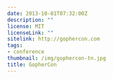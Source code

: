 ```yaml
---
date: 2013-10-01T07:32:00Z
description: ""
license: MIT
licenseLink: ""
sitelink: http://gophercon.com
tags:
- conference
thumbnail: /img/gophercon-tn.jpg
title: GopherCon
---
```


